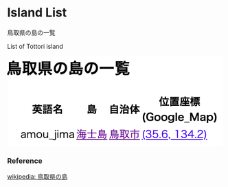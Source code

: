 Island List
===============

鳥取県の島の一覧

List of Tottori island

![island list](https://github.com/ohwada/World_Countries/blob/main/geoPandas/polygon_explode/tottori/island_list/screenshots/tottori_island_list.png)

### Reference

[wikipedia: 鳥取県の島](https://ja.wikipedia.org/wiki/Category:%E9%B3%A5%E5%8F%96%E7%9C%8C%E3%81%AE%E5%B3%B6)

